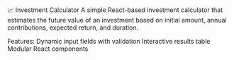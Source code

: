 📈 Investment Calculator
A simple React-based investment calculator that estimates the future value of an investment based on initial amount, annual contributions, expected return, and duration.

Features:
Dynamic input fields with validation
Interactive results table
Modular React components
